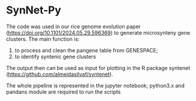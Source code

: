 # SynNet-Py
The code was used in our rice genome evolution paper (https://doi.org/10.1101/2024.05.29.596369) to generate microsynteny gene clusters. The main function is:
1) to process and clean the pangene table from GENESPACE;
2) to identify syntenic gene clusters

The output then can be used as input for plotting in the R package syntenet (https://github.com/almeidasilvaf/syntenet).

The whole pipeline is represented in the jupyter notebook; python3.x and pandans module are required to run the scripts

